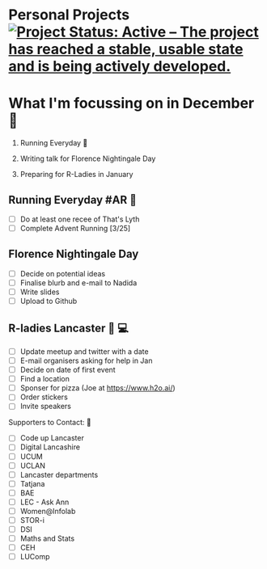 Personal Projects
[![Project Status: Active – The project has reached a stable, usable state and is being actively developed.](https://www.repostatus.org/badges/latest/active.svg)](https://www.repostatus.org/#active)
==============

# What I'm focussing on in December :christmas_tree:

1. Running Everyday :runner:

2. Writing talk for Florence Nightingale Day

3. Preparing for R-Ladies in January

## Running Everyday #AR :runner:
 - [ ] Do at least one recee of That's Lyth
 - [ ] Complete Advent Running [3/25]
 
## Florence Nightingale Day
- [ ] Decide on potential ideas
- [ ] Finalise blurb and e-mail to Nadida
- [ ] Write slides
- [ ] Upload to Github

## R-ladies Lancaster :woman: :computer:
- [ ] Update meetup and twitter with a date
- [ ] E-mail organisers asking for help in Jan
- [ ] Decide on date of first event
- [ ] Find a location 
- [ ] Sponser for pizza (Joe at https://www.h2o.ai/)
- [ ] Order stickers
- [ ] Invite speakers

Supporters to Contact: :email:
- [ ] Code up Lancaster
- [ ] Digital Lancashire
- [ ] UCUM
- [ ] UCLAN
- [ ] Lancaster departments
- [ ] Tatjana
- [ ] BAE
- [ ] LEC - Ask Ann
- [ ] Women@Infolab
- [ ] STOR-i
- [ ] DSI
- [ ] Maths and Stats
- [ ] CEH
- [ ] LUComp
